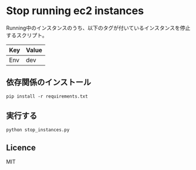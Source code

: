 # Stop running ec2 instances
Running中のインスタンスのうち、以下のタグが付いているインスタンスを停止するスクリプト。  

| Key | Value | 
| -- | -- |
| Env | dev |

## 依存関係のインストール

```
pip install -r requirements.txt
```

## 実行する

```
python stop_instances.py
```

## Licence
MIT
